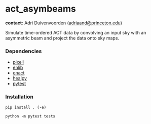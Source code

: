 # act_asymbeams

**contact**: Adri Duivenvoorden (adriaand@princeton.edu)

Simulate time-ordered ACT data by convolving an input sky with an asymmetric beam and project the data onto sky maps.

### Dependencies

- [pixell](https://github.com/simonsobs/pixell)
- [enlib](https://github.com/amaurea/enlib)
- [enact](https://github.com/amaurea/enact)
- [healpy](https://pypi.org/project/healpy/)
- [pytest](https://pypi.org/project/pytest/)

### Installation

```
pip install . (-e)
```

```
python -m pytest tests
```
